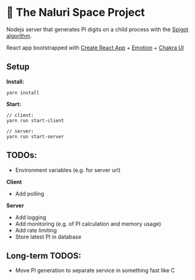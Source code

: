 # 🚀 The Naluri Space Project

Nodejs server that generates PI digits on a child process with the [Spigot algorithm](https://en.wikipedia.org/wiki/Spigot_algorithm).

React app bootstrapped with [Create React App](https://github.com/facebook/create-react-app) + [Emotion](https://emotion.sh/docs/introduction) + [Chakra UI](https://chakra-ui.com/)

## Setup

**Install:**

```
yarn install
```

**Start:**

```
// client:
yarn run start-client

// server:
yarn run start-server
```

## TODOs:

-   Environment variables (e.g. for server url)

**Client**

-   Add polling

**Server**

-   Add logging
-   Add monitoring (e.g. of PI calculation and memory usage)
-   Add rate limiting
-   Store latest PI in database

## Long-term TODOS:

-   Move PI generation to separate service in something fast like C

